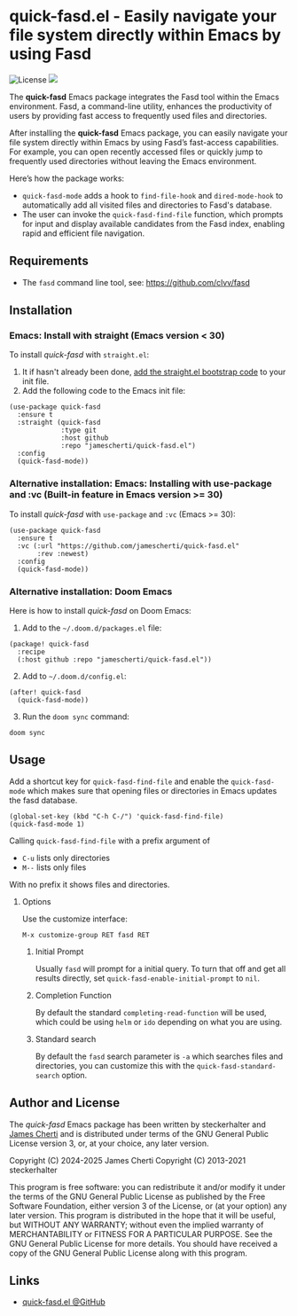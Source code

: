 # quick-fasd.el - Easily navigate your file system directly within Emacs by using Fasd
![License](https://img.shields.io/github/license/jamescherti/quick-fasd.el)
![](https://raw.githubusercontent.com/jamescherti/quick-fasd.el/main/.images/made-for-gnu-emacs.svg)

The **quick-fasd** Emacs package integrates the Fasd tool within the Emacs environment. Fasd, a command-line utility, enhances the productivity of users by providing fast access to frequently used files and directories.

After installing the **quick-fasd** Emacs package, you can easily navigate your file system directly within Emacs by using Fasd’s fast-access capabilities. For example, you can open recently accessed files or quickly jump to frequently used directories without leaving the Emacs environment.

Here’s how the package works:
- `quick-fasd-mode` adds a hook to `find-file-hook` and `dired-mode-hook` to automatically add all visited files and directories to Fasd's database.
- The user can invoke the `quick-fasd-find-file` function, which prompts for input and display available candidates from the Fasd index, enabling rapid and efficient file navigation.

## Requirements

- The `fasd` command line tool, see: https://github.com/clvv/fasd

## Installation

### Emacs: Install with straight (Emacs version < 30)

To install *quick-fasd* with `straight.el`:

1. It if hasn't already been done, [add the straight.el bootstrap code](https://github.com/radian-software/straight.el?tab=readme-ov-file#getting-started) to your init file.
2. Add the following code to the Emacs init file:
```emacs-lisp
(use-package quick-fasd
  :ensure t
  :straight (quick-fasd
             :type git
             :host github
             :repo "jamescherti/quick-fasd.el")
  :config
  (quick-fasd-mode))
```

### Alternative installation: Emacs: Installing with use-package and :vc (Built-in feature in Emacs version >= 30)

To install *quick-fasd* with `use-package` and `:vc` (Emacs >= 30):

``` emacs-lisp
(use-package quick-fasd
  :ensure t
  :vc (:url "https://github.com/jamescherti/quick-fasd.el"
       :rev :newest)
  :config
  (quick-fasd-mode))
```

### Alternative installation: Doom Emacs

Here is how to install *quick-fasd* on Doom Emacs:

1. Add to the `~/.doom.d/packages.el` file:
```elisp
(package! quick-fasd
  :recipe
  (:host github :repo "jamescherti/quick-fasd.el"))
```

2. Add to `~/.doom.d/config.el`:
```elisp
(after! quick-fasd
  (quick-fasd-mode))
```

3. Run the `doom sync` command:
```
doom sync
```

## Usage

Add a shortcut key for `quick-fasd-find-file` and enable the
`quick-fasd-mode` which makes sure that opening files or
directories in Emacs updates the fasd database.

``` {.commonlisp org-language="emacs-lisp"}
(global-set-key (kbd "C-h C-/") 'quick-fasd-find-file)
(quick-fasd-mode 1)
```

Calling `quick-fasd-find-file` with a prefix argument of

-   `C-u` lists only directories
-   `M--` lists only files

With no prefix it shows files and directories.

1.  Options

    Use the customize interface:

    `M-x customize-group RET fasd RET`

    1.  Initial Prompt

        Usually `fasd` will prompt for a initial query. To
        turn that off and get all results directly, set
        `quick-fasd-enable-initial-prompt` to
        `nil`.

    2.  Completion Function

        By default the standard `completing-read-function`
        will be used, which could be using `helm` or
        `ido` depending on what you are using.

    3.  Standard search

        By default the `fasd` search parameter is
        `-a` which searches files and directories, you can
        customize this with the `quick-fasd-standard-search`
        option.

## Author and License

The *quick-fasd* Emacs package has been written by steckerhalter and [James Cherti](https://www.jamescherti.com/) and is distributed under terms of the GNU General Public License version 3, or, at your choice, any later version.

Copyright (C) 2024-2025 James Cherti
Copyright (C) 2013-2021 steckerhalter

This program is free software: you can redistribute it and/or modify it under the terms of the GNU General Public License as published by the Free Software Foundation, either version 3 of the License, or (at your option) any later version. This program is distributed in the hope that it will be useful, but WITHOUT ANY WARRANTY; without even the implied warranty of MERCHANTABILITY or FITNESS FOR A PARTICULAR PURPOSE. See the GNU General Public License for more details. You should have received a copy of the GNU General Public License along with this program.

## Links

- [quick-fasd.el @GitHub](https://github.com/jamescherti/quick-fasd.el)
